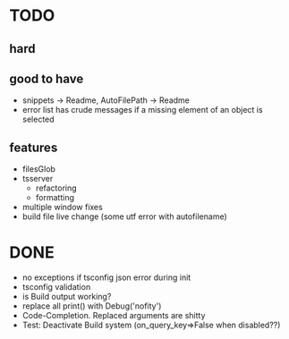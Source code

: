 
TODO
====

hard
----


good to have
------------

 * snippets -> Readme, AutoFilePath -> Readme
 * error list has crude messages if a missing element of an object is selected

features
--------

 * filesGlob
 * tsserver
   + refactoring
   + formatting
 * multiple window fixes
 * build file live change (some utf error with autofilename)

DONE
====

 * no exceptions if tsconfig json error during init
 * tsconfig validation
 * is Build output working?
 * replace all print() with Debug('nofity')
 * Code-Completion. Replaced arguments are shitty
 * Test: Deactivate Build system (on_query_key=>False when disabled??)
